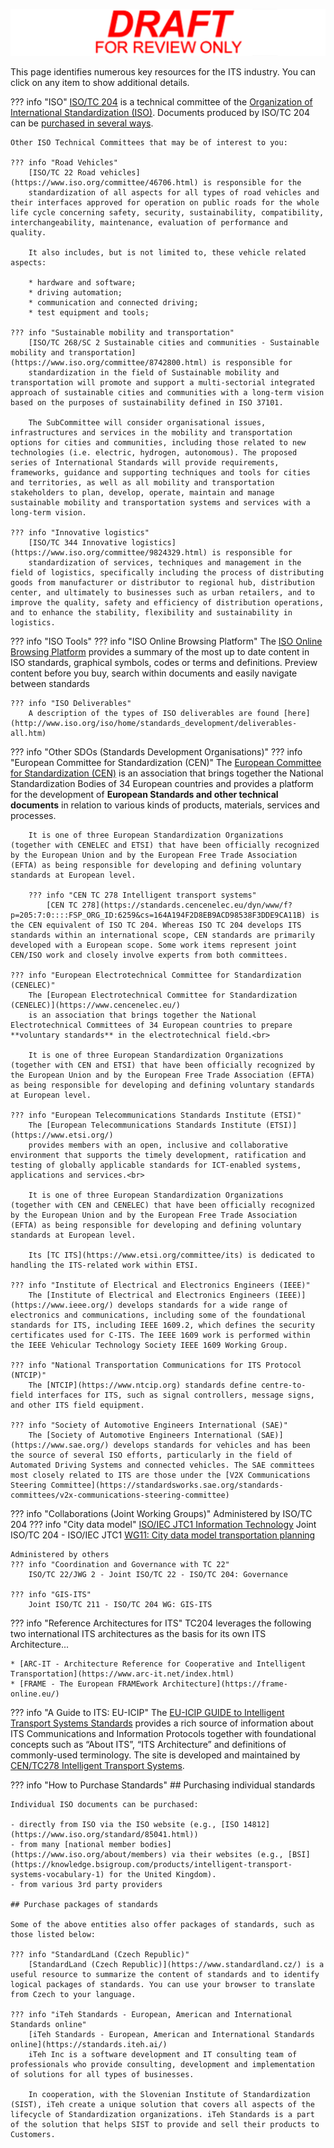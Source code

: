 <!-- resources.md -->

![Draft for review only](assets/img/draft_for_review.svg)

This page identifies numerous key resources for the ITS industry. You can click on any item to show additional details.

??? info "ISO"
    [ISO/TC 204](https://www.iso.org/en/contents/data/committee/05/47/54706.html) is a technical committee of the [Organization of International Standardization (ISO)](https://www.iso.org/home.html). Documents produced by ISO/TC 204 can be [purchased in several ways](https://iso-tc204.github.io/resources/#purchase-packages-of-standards).

    Other ISO Technical Committees that may be of interest to you:

    ??? info "Road Vehicles"
        [ISO/TC 22 Road vehicles](https://www.iso.org/committee/46706.html) is responsible for the
        standardization of all aspects for all types of road vehicles and their interfaces approved for operation on public roads for the whole life cycle concerning safety, security, sustainability, compatibility, interchangeability, maintenance, evaluation of performance and quality.

        It also includes, but is not limited to, these vehicle related aspects:

        * hardware and software;
        * driving automation;
        * communication and connected driving;
        * test equipment and tools;

    ??? info "Sustainable mobility and transportation"
        [ISO/TC 268/SC 2 Sustainable cities and communities - Sustainable mobility and transportation](https://www.iso.org/committee/8742800.html) is responsible for 
        standardization in the field of Sustainable mobility and transportation will promote and support a multi-sectorial integrated approach of sustainable cities and communities with a long-term vision based on the purposes of sustainability defined in ISO 37101.

        The SubCommittee will consider organisational issues, infrastructures and services in the mobility and transportation options for cities and communities, including those related to new technologies (i.e. electric, hydrogen, autonomous). The proposed series of International Standards will provide requirements, frameworks, guidance and supporting techniques and tools for cities and territories, as well as all mobility and transportation stakeholders to plan, develop, operate, maintain and manage sustainable mobility and transportation systems and services with a long-term vision.

    ??? info "Innovative logistics"
        [ISO/TC 344 Innovative logistics](https://www.iso.org/committee/9824329.html) is responsible for
        standardization of services, techniques and management in the field of logistics, specifically including the process of distributing goods from manufacturer or distributor to regional hub, distribution center, and ultimately to businesses such as urban retailers, and to improve the quality, safety and efficiency of distribution operations, and to enhance the stability, flexibility and sustainability in logistics.

??? info "ISO Tools"
    ??? info "ISO Online Browsing Platform"
        The [ISO Online Browsing Platform](https://www.iso.org/obp/ui/en/) provides
        a summary of the most up to date content in ISO standards, graphical symbols, codes or terms and definitions. Preview content before you buy, search within documents and easily navigate between standards

    ??? info "ISO Deliverables"
        A description of the types of ISO deliverables are found [here](http://www.iso.org/iso/home/standards_development/deliverables-all.htm)

??? info "Other SDOs (Standards Development Organisations)"
    ??? info "European Committee for Standardization (CEN)"
        The [European Committee for Standardization (CEN)](https://www.cencenelec.eu/)
        is an association that brings together the National Standardization Bodies of 34 European countries and provides a platform for the development of **European Standards and other technical documents** in relation to various kinds of products, materials, services and processes.

        It is one of three European Standardization Organizations (together with CENELEC and ETSI) that have been officially recognized by the European Union and by the European Free Trade Association (EFTA) as being responsible for developing and defining voluntary standards at European level.

        ??? info "CEN TC 278 Intelligent transport systems"
            [CEN TC 278](https://standards.cencenelec.eu/dyn/www/f?p=205:7:0::::FSP_ORG_ID:6259&cs=164A194F2D8EB9ACD98538F3DDE9CA11B) is the CEN equivalent of ISO TC 204. Whereas ISO TC 204 develops ITS standards within an international scope, CEN standards are primarily developed with a European scope. Some work items represent joint CEN/ISO work and closely involve experts from both committees.

    ??? info "European Electrotechnical Committee for Standardization (CENELEC)"
        The [European Electrotechnical Committee for Standardization (CENELEC)](https://www.cencenelec.eu/)
        is an association that brings together the National Electrotechnical Committees of 34 European countries to prepare **voluntary standards** in the electrotechnical field.<br>

        It is one of three European Standardization Organizations (together with CEN and ETSI) that have been officially recognized by the European Union and by the European Free Trade Association (EFTA) as being responsible for developing and defining voluntary standards at European level.

    ??? info "European Telecommunications Standards Institute (ETSI)"
        The [European Telecommunications Standards Institute (ETSI)](https://www.etsi.org/)
        provides members with an open, inclusive and collaborative environment that supports the timely development, ratification and testing of globally applicable standards for ICT-enabled systems, applications and services.<br>

        It is one of three European Standardization Organizations (together with CEN and CENELEC) that have been officially recognized by the European Union and by the European Free Trade Association (EFTA) as being responsible for developing and defining voluntary standards at European level.

        Its [TC ITS](https://www.etsi.org/committee/its) is dedicated to handling the ITS-related work within ETSI.

    ??? info "Institute of Electrical and Electronics Engineers (IEEE)"
        The [Institute of Electrical and Electronics Engineers (IEEE)](https://www.ieee.org/) develops standards for a wide range of electronics and communications, including some of the foundational standards for ITS, including IEEE 1609.2, which defines the security certificates used for C-ITS. The IEEE 1609 work is performed within the IEEE Vehicular Technology Society IEEE 1609 Working Group.

    ??? info "National Transportation Communications for ITS Protocol (NTCIP)"
        The [NTCIP](https://www.ntcip.org) standards define centre-to-field interfaces for ITS, such as signal controllers, message signs, and other ITS field equipment.

    ??? info "Society of Automotive Engineers International (SAE)"
        The [Society of Automotive Engineers International (SAE)](https://www.sae.org/) develops standards for vehicles and has been the source of several ISO efforts, particularly in the field of Automated Driving Systems and connected vehicles. The SAE committees most closely related to ITS are those under the [V2X Communications Steering Committee](https://standardsworks.sae.org/standards-committees/v2x-communications-steering-committee)

??? info "Collaborations (Joint Working Groups)"
    Administered by ISO/TC 204
    ??? info "City data model"
        [ISO/IEC JTC1 Information Technology](https://jtc1info.org/)
        Joint ISO/TC 204 - ISO/IEC JTC1 [WG11: City data model transportation planning](https://jtc1info.org/sd-2-history/jtc1-working-groups/wg-11/)

    Administered by others
    ??? info "Coordination and Governance with TC 22" 
        ISO/TC 22/JWG 2 - Joint ISO/TC 22 - ISO/TC 204: Governance

    ??? info "GIS-ITS"
        Joint ISO/TC 211 - ISO/TC 204 WG: GIS-ITS

??? info "Reference Architectures for ITS"
    TC204 leverages the following two international ITS architectures as the basis for its own ITS Architecture...  

    * [ARC-IT - Architecture Reference for Cooperative and Intelligent Transportation](https://www.arc-it.net/index.html)
    * [FRAME - The European FRAMEwork Architecture](https://frame-online.eu/)

??? info "A Guide to ITS: EU-ICIP"
    The [EU-ICIP GUIDE to Intelligent Transport Systems Standards](https://www.mobilityits.eu/) provides a rich source of information about ITS Communications and Information Protocols together with foundational concepts such as “About ITS”, “ITS Architecture” and definitions of commonly-used terminology. The site is developed and maintained by [CEN/TC278 Intelligent Transport Systems](https://www.cencenelec.eu/areas-of-work/cen-sectors/transport-and-packaging-cen/intelligent-transport-systems/).

??? info "How to Purchase Standards"
    ## Purchasing individual standards

    Individual ISO documents can be purchased:

    - directly from ISO via the ISO website (e.g., [ISO 14812](https://www.iso.org/standard/85041.html))
    - from many [national member bodies](https://www.iso.org/about/members) via their websites (e.g., [BSI](https://knowledge.bsigroup.com/products/intelligent-transport-systems-vocabulary-1) for the United Kingdom). 
    - from various 3rd party providers 

    ## Purchase packages of standards

    Some of the above entities also offer packages of standards, such as those listed below:

    ??? info "StandardLand (Czech Republic)"
        [StandardLand (Czech Republic)](https://www.standardland.cz/) is a useful resource to summarize the content of standards and to identify logical packages of standards. You can use your browser to translate from Czech to your language.

    ??? info "iTeh Standards - European, American and International Standards online"
        [iTeh Standards - European, American and International Standards online](https://standards.iteh.ai/)
        iTeh Inc is a software development and IT consulting team of professionals who provide consulting, development and implementation of solutions for all types of businesses.

        In cooperation, with the Slovenian Institute of Standardization (SIST), iTeh create a unique solution that covers all aspects of the lifecycle of Standardization organizations. iTeh Standards is a part of the solution that helps SIST to provide and sell their products to Customers.
